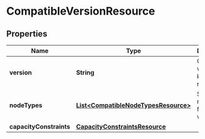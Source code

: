 # CompatibleVersionResource

## Properties
Name | Type | Description | Notes
------------ | ------------- | ------------- | -------------
**version** | **String** | Compatible version, the key for this resource | 
**nodeTypes** | [**List&lt;CompatibleNodeTypesResource&gt;**](CompatibleNodeTypesResource.md) | Supported node types for the version | 
**capacityConstraints** | [**CapacityConstraintsResource**](CapacityConstraintsResource.md) |  |  [optional]
